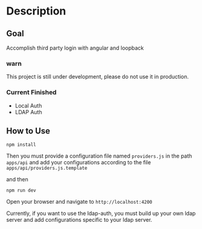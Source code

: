# Description

## Goal

Accomplish third party login with angular and loopback

### warn

This project is still under development, please do not use it in production.

### Current Finished

- Local Auth
- LDAP Auth

## How to Use

```
npm install
```

Then you must provide a configuration file named ```providers.js``` in
the path ```apps/api``` and add your configurations according to the file
```apps/api/providers.js.template```


and then
```
npm run dev
```

Open your browser and navigate to  ```http://localhost:4200```

Currently, if you want to use the ldap-auth, you must build up your own ldap
server and add configurations specific to your ldap server.
